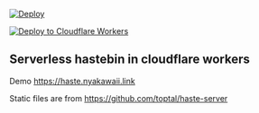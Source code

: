 [![Deploy](https://github.com/shwewo/hasteless/actions/workflows/deploy.yml/badge.svg)](https://github.com/shwewo/hasteless/actions/workflows/deploy.yml)

[![Deploy to Cloudflare Workers](https://deploy.workers.cloudflare.com/button)](https://deploy.workers.cloudflare.com/?url=https://github.com/shwewo/hasteless)
## Serverless hastebin in cloudflare workers
Demo https://haste.nyakawaii.link

Static files are from https://github.com/toptal/haste-server
